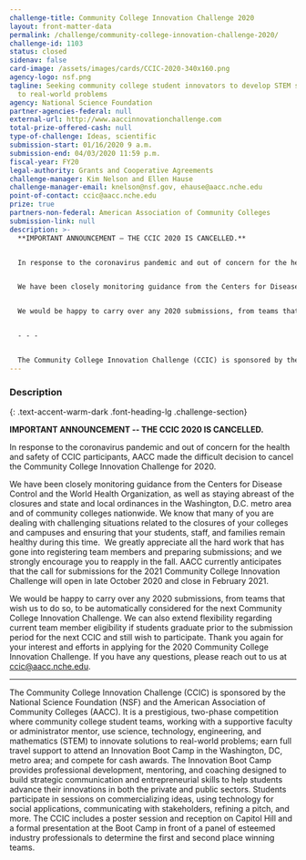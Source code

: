 ```yaml
---
challenge-title: Community College Innovation Challenge 2020
layout: front-matter-data
permalink: /challenge/community-college-innovation-challenge-2020/
challenge-id: 1103
status: closed
sidenav: false
card-image: /assets/images/cards/CCIC-2020-340x160.png
agency-logo: nsf.png
tagline: Seeking community college student innovators to develop STEM solutions
  to real-world problems
agency: National Science Foundation
partner-agencies-federal: null
external-url: http://www.aaccinnovationchallenge.com
total-prize-offered-cash: null
type-of-challenge: Ideas, scientific
submission-start: 01/16/2020 9 a.m.
submission-end: 04/03/2020 11:59 p.m.
fiscal-year: FY20
legal-authority: Grants and Cooperative Agreements
challenge-manager: Kim Nelson and Ellen Hause
challenge-manager-email: knelson@nsf.gov, ehause@aacc.nche.edu
point-of-contact: ccic@aacc.nche.edu
prize: true
partners-non-federal: American Association of Community Colleges
submission-link: null
description: >-
  **IMPORTANT ANNOUNCEMENT – THE CCIC 2020 IS CANCELLED.**


  In response to the coronavirus pandemic and out of concern for the health and safety of CCIC participants, AACC made the difficult decision to cancel the Community College Innovation Challenge for 2020.


  We have been closely monitoring guidance from the Centers for Disease Control and the World Health Organization, as well as staying abreast of the closures and state and local ordinances in the Washington, D.C. metro area and of community colleges nationwide. We know that many of you are dealing with challenging situations related to the closures of your colleges and campuses and ensuring that your students, staff, and families remain healthy during this time. We greatly appreciate all the hard work that has gone into registering team members and preparing submissions; and we strongly encourage you to reapply in the fall. AACC currently anticipates that the call for submissions for the 2021 Community College Innovation Challenge will open in late October 2020 and close in February 2021.


  We would be happy to carry over any 2020 submissions, from teams that wish us to do so, to be automatically considered for the next Community College Innovation Challenge. We can also extend flexibility regarding current team member eligibility if students graduate prior to the submission period for the next CCIC and still wish to participate. Thank you again for your interest and efforts in applying for the 2020 Community College Innovation Challenge. If you have any questions, please reach out to us at ccic@aacc.nche.edu.


  - - -


  The Community College Innovation Challenge (CCIC) is sponsored by the National Science Foundation (NSF) and the American Association of Community Colleges (AACC). It is a prestigious, two-phase competition where community college student teams, working with a supportive faculty or administrator mentor, use science, technology, engineering, and mathematics (STEM) to innovate solutions to real-world problems; earn full travel support to attend an Innovation Boot Camp in the Washington, DC, metro area; and compete for cash awards. The Innovation Boot Camp provides professional development, mentoring, and coaching designed to build strategic communication and entrepreneurial skills to help students advance their innovations in both the private and public sectors. Students participate in sessions on commercializing ideas, using technology for social applications, communicating with stakeholders, refining a pitch, and more. The CCIC includes a poster session and reception on Capitol Hill and a formal presentation at the Boot Camp in front of a panel of esteemed industry professionals to determine the first and second place winning teams.
---
```




<!-- Description start -->
### Description
{: .text-accent-warm-dark .font-heading-lg .challenge-section}

**IMPORTANT ANNOUNCEMENT -- THE CCIC 2020 IS CANCELLED.**


In response to the coronavirus pandemic and out of concern for the health and safety of CCIC
participants, AACC made the difficult decision to cancel the Community College Innovation
Challenge for 2020.

We have been closely monitoring guidance from the Centers for Disease Control and the World
Health Organization, as well as staying abreast of the closures and state and local ordinances in
the Washington, D.C. metro area and of community colleges nationwide. We know that many
of you are dealing with challenging situations related to the closures of your colleges and
campuses and ensuring that your students, staff, and families remain healthy during this time. 
We greatly appreciate all the hard work that has gone into registering team members and
preparing submissions; and we strongly encourage you to reapply in the fall. AACC currently
anticipates that the call for submissions for the 2021 Community College Innovation Challenge
will open in late October 2020 and close in February 2021.

We would be happy to carry over any 2020 submissions, from teams that wish us to do so, to
be automatically considered for the next Community College Innovation Challenge. We can also
extend flexibility regarding current team member eligibility if students graduate prior to the
submission period for the next CCIC and still wish to participate.
Thank you again for your interest and efforts in applying for the 2020 Community College
Innovation Challenge. If you have any questions, please reach out to us at ccic@aacc.nche.edu.

* * *

The Community College Innovation Challenge (CCIC) is sponsored by the
National Science Foundation (NSF) and the American Association of Community
Colleges (AACC). It is a prestigious, two-phase competition where community
college student teams, working with a supportive faculty or administrator mentor,
use science, technology, engineering, and mathematics (STEM) to innovate
solutions to real-world problems; earn full travel support to attend an Innovation
Boot Camp in the Washington, DC, metro area; and compete for cash awards.
The Innovation Boot Camp provides professional development, mentoring, and
coaching designed to build strategic communication and entrepreneurial skills to
help students advance their innovations in both the private and public sectors.
Students participate in sessions on commercializing ideas, using technology for
social applications, communicating with stakeholders, refining a pitch, and more.
The CCIC includes a poster session and reception on Capitol Hill and a formal
presentation at the Boot Camp in front of a panel of esteemed industry
professionals to determine the first and second place winning teams.
